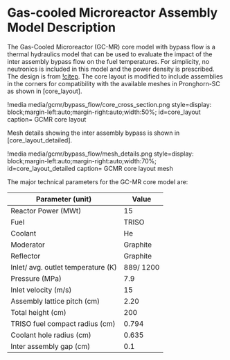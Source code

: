 # Gas-cooled Microreactor Assembly Model Description

The Gas-Cooled Microreactor (GC-MR) core model with bypass flow is a thermal hydraulics model  that can be used to evaluate the impact of the inter assembly bypass flow on the fuel temperatures. For simplicity, no neutronics is included in this model and the power density is prescribed. The design is from [!citep](Duchnowski2022). The core layout is modified to include assemblies in the corners for compatibility with the available meshes in Pronghorn-SC as shown in [core_layout].

!media media/gcmr/bypass_flow/core_cross_section.png
      style=display: block;margin-left:auto;margin-right:auto;width:50%;
      id=core_layout
      caption= GCMR core layout

Mesh details showing the inter assembly bypass is shown in [core_layout_detailed].

!media media/gcmr/bypass_flow/mesh_details.png
      style=display: block;margin-left:auto;margin-right:auto;width:70%;
      id=core_layout_detailed
      caption= GCMR core layout mesh


The major technical parameters for the GC-MR core model are:

| Parameter (unit)                   | Value     |
| ---------------------------------- | --------- |
| Reactor Power (MWt)                | 15        |
| Fuel                               | TRISO     |
| Coolant                            | He        |
| Moderator                          | Graphite  |
| Reflector                          | Graphite  |
| Inlet/ avg. outlet temperature (K) | 889/ 1200 |
| Pressure (MPa)                     | 7.9       |
| Inlet velocity (m/s)               | 15        |
| Assembly lattice pitch (cm)        | 2.20      |
| Total height (cm)                  | 200       |
| TRISO fuel compact radius (cm)     | 0.794     |
| Coolant hole radius (cm)           | 0.635     |
| Inter assembly gap (cm)            | 0.1       |
